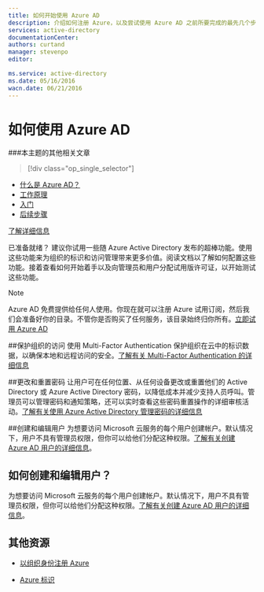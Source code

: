 ```yaml
---
title: 如何开始使用 Azure AD
description: 介绍如何注册 Azure，以及尝试使用 Azure AD 之前所要完成的最先几个步骤。
services: active-directory
documentationCenter: 
authors: curtand
manager: stevenpo
editor: 

ms.service: active-directory
ms.date: 05/16/2016
wacn.date: 06/21/2016
---
```


# 如何使用 Azure AD

###本主题的其他相关文章
> [!div class="op_single_selector"]
- [什么是 Azure AD？](./active-directory-whatis.md)
- [工作原理](./active-directory-works.md)
- [入门](./active-directory-get-started.md)<br> 
- [后续步骤](./active-directory-next-steps.md)<br>

[了解详细信息](./active-directory-learn-map.md)<br>

已准备就绪？ 建议你试用一些随 Azure Active Directory 发布的超棒功能。使用这些功能来为组织的标识和访问管理带来更多价值。阅读文档以了解如何配置这些功能。接着查看如何开始着手以及向管理员和用户分配试用版许可证，以开始测试这些功能。

> [!NOTE]
> Azure AD 免费提供给任何人使用。你现在就可以注册 Azure 试用订阅，然后我们会准备好你的目录。不管你是否购买了任何服务，该目录始终归你所有。[立即试用 Azure AD](https://www.azure.cn/pricing/1rmb-trial/)

##保护组织的访问
使用 Multi-Factor Authentication 保护组织在云中的标识数据，以确保本地和远程访问的安全。[了解有关 Multi-Factor Authentication 的详细信息](../multi-factor-authentication/multi-factor-authentication.md)

##更改和重置密码
让用户可在任何位置、从任何设备更改或重置他们的 Active Directory 或 Azure Active Directory 密码，以降低成本并减少支持人员呼叫。管理员可以管理密码和通知策略，还可以实时查看这些密码重置操作的详细审核活动。[了解有关使用 Azure Active Directory 管理密码的详细信息](./active-directory-manage-passwords.md)

##创建和编辑用户
为想要访问 Microsoft 云服务的每个用户创建帐户。默认情况下，用户不具有管理员权限，但你可以给他们分配这种权限。[了解有关创建 Azure AD 用户的详细信息](./active-directory-create-users.md)。

## 如何创建和编辑用户？

为想要访问 Microsoft 云服务的每个用户创建帐户。默认情况下，用户不具有管理员权限，但你可以给他们分配这种权限。[了解有关创建 Azure AD 用户的详细信息](./active-directory-create-users.md)。

## 其他资源

* [以组织身份注册 Azure](./sign-up-organization.md)

* [Azure 标识](./fundamentals-identity.md)

<!---HONumber=Mooncake_0613_2016-->